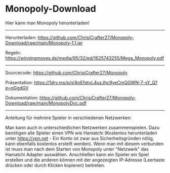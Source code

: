 # Monopoly-Download

Hier kann man Monopoly herunterladen!

-------------------------------------------------------------------------------------------------------

Herunterladen: https://github.com/ChrisiCrafter27/Monopoly-Download/raw/main/Monopoly-1.1.jar

Regeln: https://winningmoves.de/media/95/32/ed/1625743255/Mega_Monopoly.pdf

-------------------------------------------------------------------------------------------------------

Sourcecode: https://github.com/ChrisiCrafter27/Monopoly

Präsentation: https://1drv.ms/p/s!AnEfqtvL4uzJhc9yeCmQGWN-7-sY_Q?e=qGgdGV

Dokumentation: https://github.com/ChrisiCrafter27/Monopoly-Download/raw/main/MonopolyDoc.pdf

-------------------------------------------------------------------------------------------------------

Anleitung für mehrere Spieler in verschiedenen Netzwerken:

Man kann auch in unterschiedlichen Netzwerken zusammenspielen. Dazu benötigen alle Spieler einen VPN wie Hamatchi (Kostenlos herunterladen unter https://vpn.net - Ein Konto ist zwar aus Sicherheitsgründen nötig, kann ebenfalls kostenlos erstellt werden). Wenn man mit diesem verbunden ist muss man nach dem Starten von Monopoly unter "Netzwerk" das Hamatchi Adapter auswählen. Anschließen kann ein Spieler ein Spiel erstellen und die anderen können mit der angezeigten IP-Adresse (Leertaste drücken oder durch Klicken kopieren) beitreten.
